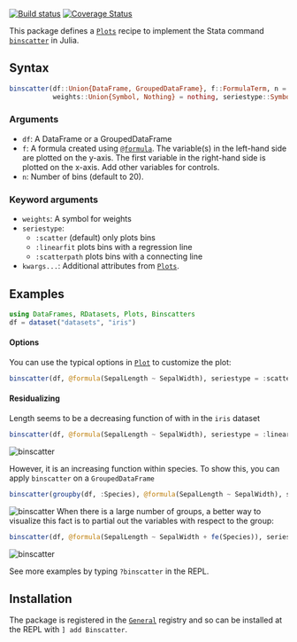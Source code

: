 [![Build status](https://github.com/matthieugomez/Binscatters.jl/workflows/CI/badge.svg)](https://github.com/matthieugomez/Binscatters.jl/actions)
[![Coverage Status](http://codecov.io/github/matthieugomez/Binscatters.jl/coverage.svg?branch=main)](http://codecov.io/github/matthieugomez/Binscatters.jl/?branch=main)

This package defines a [`Plots`](https://github.com/JuliaPlots/Plots.jl) recipe to implement the Stata command [`binscatter`](https://github.com/michaelstepner/binscatter) in Julia.

## Syntax

```julia
binscatter(df::Union{DataFrame, GroupedDataFrame}, f::FormulaTerm, n = 20; 
           weights::Union{Symbol, Nothing} = nothing, seriestype::Symbol = :scatter, kwargs...)
```

### Arguments
* `df`: A DataFrame or a GroupedDataFrame
* `f`: A formula created using [`@formula`](@ref). The variable(s) in the left-hand side are plotted on the y-axis. The first variable in the right-hand side is plotted on the x-axis. Add other variables for controls.
* `n`: Number of bins (default to 20).

### Keyword arguments
* `weights`: A symbol for weights
* `seriestype`:
	- `:scatter` (default) only plots bins
	- `:linearfit` plots bins with a regression line
	- `:scatterpath` plots bins with a connecting line
* `kwargs...`: Additional attributes from [`Plots`](http://docs.juliaplots.org/latest/). 


## Examples
```julia
using DataFrames, RDatasets, Plots, Binscatters
df = dataset("datasets", "iris")
```




#### Options
You can use the typical options in [`Plot`](http://docs.juliaplots.org/latest/) to customize the plot:
```julia
binscatter(df, @formula(SepalLength ~ SepalWidth), seriestype = :scatterpath, linecolor = :blue, markercolor = :blue)
```


#### Residualizing
Length seems to be a decreasing function of with in the `iris` dataset
```julia
binscatter(df, @formula(SepalLength ~ SepalWidth), seriestype = :linearfit)
```
![binscatter](http://www.matthieugomez.com/files/p1.png)

However, it is an increasing function within species. To show this, you can apply `binscatter` on a `GroupedDataFrame`
```julia
binscatter(groupby(df, :Species), @formula(SepalLength ~ SepalWidth), seriestype = :linearfit)
```
![binscatter](http://www.matthieugomez.com/files/p2.png)
When there is a large number of groups, a better way to visualize this fact is to partial out the variables with respect to the group:
```julia
binscatter(df, @formula(SepalLength ~ SepalWidth + fe(Species)), seriestype = :linearfit)
```
![binscatter](http://www.matthieugomez.com/files/p3.png)


See more examples by typing `?binscatter` in the REPL.

## Installation
The package is registered in the [`General`](https://github.com/JuliaRegistries/General) registry and so can be installed at the REPL with `] add Binscatter`.

